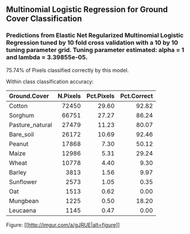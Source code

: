 ## Multinomial Logistic Regression for Ground Cover Classification

### Predictions from Elastic Net Regularized Multinomial Logistic Regression tuned by 10 fold cross validation with a 10 by 10 tuning parameter grid. Tuning parameter estimated: alpha = 1 and lambda = 3.39855e-05.

75.74% of Pixels classified correctly by this model.

Within class classification accuracy:

|Ground.Cover    | N.Pixels| Pct.Pixels| Pct.Correct|
|:---------------|--------:|----------:|-----------:|
|Cotton          |    72450|      29.60|       92.82|
|Sorghum         |    66751|      27.27|       86.24|
|Pasture_natural |    27479|      11.23|       80.07|
|Bare_soil       |    26172|      10.69|       92.46|
|Peanut          |    17868|       7.30|       50.12|
|Maize           |    12986|       5.31|       29.24|
|Wheat           |    10778|       4.40|        9.30|
|Barley          |     3813|       1.56|        9.97|
|Sunflower       |     2573|       1.05|        0.35|
|Oat             |     1513|       0.62|        0.00|
|Mungbean        |     1225|       0.50|       18.20|
|Leucaena        |     1145|       0.47|        0.00|


Figure: 
[[http://imgur.com/a/gJRUE|alt=figure]]

